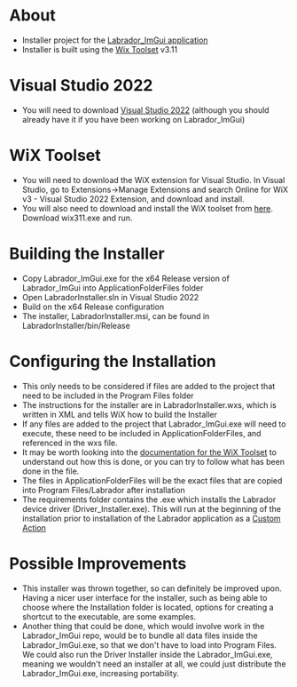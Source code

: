 # About
- Installer project for the [Labrador_ImGui application](https://github.com/jdar0011/Labrador_ImGui) 
- Installer is built using the [Wix Toolset](https://wixtoolset.org/) v3.11
# Visual Studio 2022
- You will need to download [Visual Studio 2022](https://visualstudio.microsoft.com/vs/) (although you should already have it if you have been working on Labrador_ImGui)
# WiX Toolset
- You will need to download the WiX extension for Visual Studio. In Visual Studio, go to Extensions->Manage Extensions and search Online for WiX v3 - Visual Studio 2022 Extension, and download and install.
- You will also need to download and install the WiX toolset from [here](https://github.com/wixtoolset/wix3/releases/tag/wix3112rtm). Download wix311.exe and run.
# Building the Installer
- Copy Labrador_ImGui.exe for the x64 Release version of Labrador_ImGui into ApplicationFolderFiles folder
- Open LabradorInstaller.sln in Visual Studio 2022
- Build on the x64 Release configuration
- The installer, LabradorInstaller.msi, can be found in LabradorInstaller/bin/Release
# Configuring the Installation
- This only needs to be considered if files are added to the project that need to be included in the Program Files folder
- The instructions for the installer are in LabradorInstaller.wxs, which is written in XML and tells WiX how to build the Installer
- If any files are added to the project that Labrador_ImGui.exe will need to execute, these need to be included in ApplicationFolderFiles, and referenced in the wxs file. 
- It may be worth looking into the [documentation for the WiX Toolset](https://wixtoolset.org/docs/intro/) to understand out how this is done, or you can try to follow what has been done in the file.
- The files in ApplicationFolderFiles will be the exact files that are copied into Program Files/Labrador after installation
- The requirements folder contains the .exe which installs the Labrador device driver (Driver_Installer.exe). This will run at the beginning of the installation prior to installation of the Labrador application as a [Custom Action](https://wixtoolset.org/docs/v3/xsd/wix/customaction/)
# Possible Improvements
- This installer was thrown together, so can definitely be improved upon. Having a nicer user interface for the installer, such as being able to choose where the Installation folder is located, options for creating a shortcut to the executable, are some examples.
- Another thing that could be done, which would involve work in the Labrador_ImGui repo, would be to bundle all data files inside the Labrador_ImGui.exe, so that we don't have to load into Program Files. We could also run the Driver Installer inside the Labrador_ImGui.exe, meaning we wouldn't need an installer at all, we could just distribute the Labrador_ImGui.exe, increasing portability.
 
